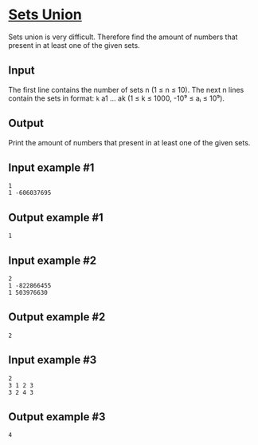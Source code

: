 # [Sets Union](https://www.e-olymp.com/en/problems/2927)
Sets union is very difficult. Therefore find the amount of numbers that present in at least one of the given sets.

## Input
The first line contains the number of sets n (1 ≤ n ≤ 10). The next n lines contain the sets in format: `k` a1 ... ak (1 ≤ k ≤ 1000, -10⁹ ≤ aᵢ ≤ 10⁹).

## Output
Print the amount of numbers that present in at least one of the given sets.

## Input example #1
```
1
1 -606037695
```

## Output example #1
```
1
```

## Input example #2
```
2
1 -822866455
1 503976630
```

## Output example #2
```
2
```

## Input example #3
```
2
3 1 2 3
3 2 4 3
```

## Output example #3
```
4
```
